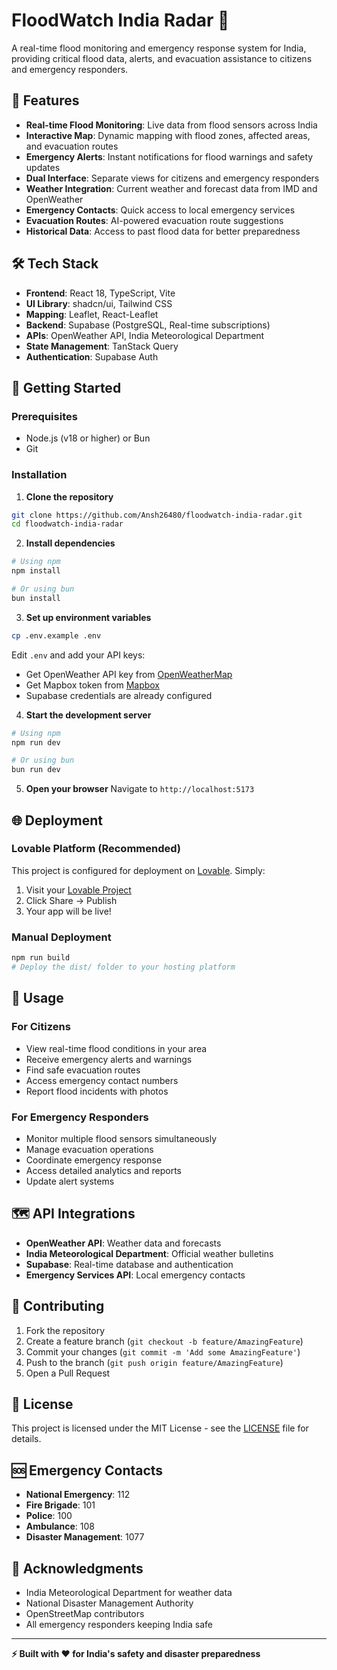 # FloodWatch India Radar 🌊

A real-time flood monitoring and emergency response system for India, providing critical flood data, alerts, and evacuation assistance to citizens and emergency responders.

## 🚀 Features

- **Real-time Flood Monitoring**: Live data from flood sensors across India
- **Interactive Map**: Dynamic mapping with flood zones, affected areas, and evacuation routes
- **Emergency Alerts**: Instant notifications for flood warnings and safety updates
- **Dual Interface**: Separate views for citizens and emergency responders
- **Weather Integration**: Current weather and forecast data from IMD and OpenWeather
- **Emergency Contacts**: Quick access to local emergency services
- **Evacuation Routes**: AI-powered evacuation route suggestions
- **Historical Data**: Access to past flood data for better preparedness

## 🛠️ Tech Stack

- **Frontend**: React 18, TypeScript, Vite
- **UI Library**: shadcn/ui, Tailwind CSS
- **Mapping**: Leaflet, React-Leaflet
- **Backend**: Supabase (PostgreSQL, Real-time subscriptions)
- **APIs**: OpenWeather API, India Meteorological Department
- **State Management**: TanStack Query
- **Authentication**: Supabase Auth

## 🚦 Getting Started

### Prerequisites

- Node.js (v18 or higher) or Bun
- Git

### Installation

1. **Clone the repository**
```bash
git clone https://github.com/Ansh26480/floodwatch-india-radar.git
cd floodwatch-india-radar
```

2. **Install dependencies**
```bash
# Using npm
npm install

# Or using bun
bun install
```

3. **Set up environment variables**
```bash
cp .env.example .env
```

Edit `.env` and add your API keys:
- Get OpenWeather API key from [OpenWeatherMap](https://openweathermap.org/api)
- Get Mapbox token from [Mapbox](https://www.mapbox.com/)
- Supabase credentials are already configured

4. **Start the development server**
```bash
# Using npm
npm run dev

# Or using bun
bun run dev
```

5. **Open your browser**
Navigate to `http://localhost:5173`

## 🌐 Deployment

### Lovable Platform (Recommended)
This project is configured for deployment on [Lovable](https://lovable.dev). Simply:
1. Visit your [Lovable Project](https://lovable.dev/projects/423deaed-4ef6-4d90-8a7d-c785e1fb211a)
2. Click Share → Publish
3. Your app will be live!

### Manual Deployment
```bash
npm run build
# Deploy the dist/ folder to your hosting platform
```

## 📱 Usage

### For Citizens
- View real-time flood conditions in your area
- Receive emergency alerts and warnings
- Find safe evacuation routes
- Access emergency contact numbers
- Report flood incidents with photos

### For Emergency Responders
- Monitor multiple flood sensors simultaneously
- Manage evacuation operations
- Coordinate emergency response
- Access detailed analytics and reports
- Update alert systems

## 🗺️ API Integrations

- **OpenWeather API**: Weather data and forecasts
- **India Meteorological Department**: Official weather bulletins
- **Supabase**: Real-time database and authentication
- **Emergency Services API**: Local emergency contacts

## 🤝 Contributing

1. Fork the repository
2. Create a feature branch (`git checkout -b feature/AmazingFeature`)
3. Commit your changes (`git commit -m 'Add some AmazingFeature'`)
4. Push to the branch (`git push origin feature/AmazingFeature`)
5. Open a Pull Request

## 📄 License

This project is licensed under the MIT License - see the [LICENSE](LICENSE) file for details.

## 🆘 Emergency Contacts

- **National Emergency**: 112
- **Fire Brigade**: 101
- **Police**: 100
- **Ambulance**: 108
- **Disaster Management**: 1077

## 🙏 Acknowledgments

- India Meteorological Department for weather data
- National Disaster Management Authority
- OpenStreetMap contributors
- All emergency responders keeping India safe

---

**⚡ Built with ❤️ for India's safety and disaster preparedness**
